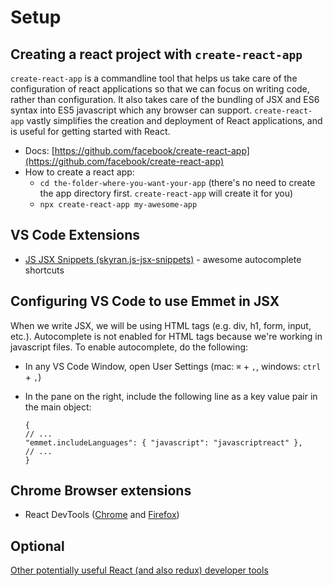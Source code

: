 # Setup

## Creating a react project with `create-react-app`

`create-react-app` is a commandline tool that helps us take care of the configuration of react applications so that we can focus on writing code, rather than configuration. It also takes care of the bundling of JSX and ES6 syntax into ES5 javascript which any browser can support. `create-react-app` vastly simplifies the creation and deployment of React applications, and is useful for getting started with React.

* Docs: [https://github.com/facebook/create-react-app](https://github.com/facebook/create-react-app)
* How to create a react app:
  * `cd the-folder-where-you-want-your-app` \(there's no need to create the app directory first. `create-react-app` will create it for you\)
  * `npx create-react-app my-awesome-app`

## VS Code Extensions

* [JS JSX Snippets \(skyran.js-jsx-snippets\)](https://github.com/skyran1278/js-jsx-snippets) - awesome autocomplete shortcuts

## Configuring VS Code to use Emmet in JSX

When we write JSX, we will be using HTML tags \(e.g. div, h1, form, input, etc.\). Autocomplete is not enabled for HTML tags because we're working in javascript files. To enable autocomplete, do the following:

* In any VS Code Window, open User Settings \(mac: `⌘` + `,`, windows: `ctrl` + `,`\)
* In the pane on the right, include the following line as a key value pair in the main object:

  ```text
  {
  // ...
  "emmet.includeLanguages": { "javascript": "javascriptreact" },
  // ...
  }
  ```

## Chrome Browser extensions

* React DevTools \([Chrome](https://chrome.google.com/webstore/detail/react-developer-tools/fmkadmapgofadopljbjfkapdkoienihi?hl=en) and [Firefox](https://addons.mozilla.org/en-US/firefox/addon/react-devtools/)\)

## Optional

[Other potentially useful React \(and also redux\) developer tools](https://medium.com/@jondot/10-react-developer-tools-you-might-have-missed-6c7575cc27eb)

